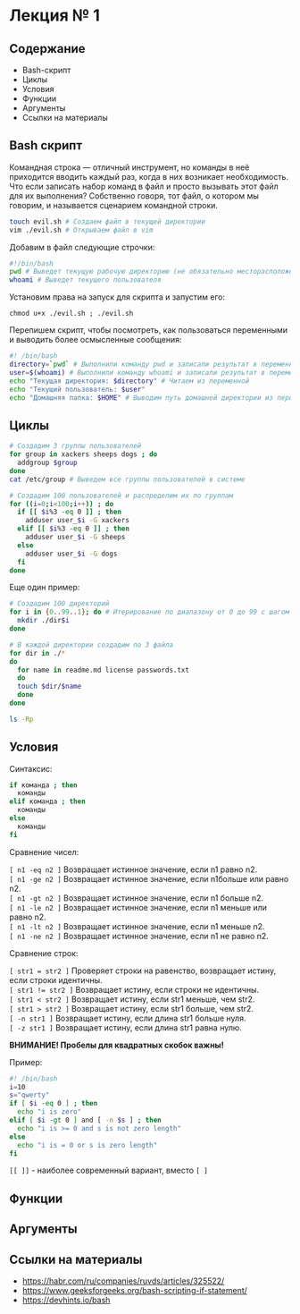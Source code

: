 # Лекция № 1

## Содержание

- Bash-скрипт
- Циклы
- Условия
- Функции
- Аргументы
- Ссылки на материалы

## Bash скрипт

Командная строка — отличный инструмент, но команды в неё приходится вводить каждый раз, когда в них возникает необходимость. Что если записать набор команд в файл и просто вызывать этот файл для их выполнения? Собственно говоря, тот файл, о котором мы говорим, и называется сценарием командной строки.

```bash
touch evil.sh # Создаем файл в текущей директории
vim ./evil.sh # Открываем файл в vim
```

Добавим в файл следующие строчки:

```bash
#!/bin/bash
pwd # Выведет текущую рабочую директорию (не обязательно месторасположение самого скрипта)
whoami # Выведет текущего пользователя
```

Установим права на запуск для скрипта и запустим его:

`chmod u+x ./evil.sh ; ./evil.sh`

Перепишем скрипт, чтобы посмотреть, как пользоваться переменными и выводить более осмысленные сообщения:

```bash
#! /bin/bash
directory=`pwd` # Выполнили команду pwd и записали результат в переменную directory
user=$(whoami) # Выполнили команду whoami и записали результат в переменную user
echo "Текущая директория: $directory" # Читаем из переменной
echo "Текущий пользователь: $user"
echo "Домашняя папка: $HOME" # Выводим путь домашней директории из переменной окружения
```

## Циклы

```bash
# Создадим 3 группы пользователей
for group in xackers sheeps dogs ; do
  addgroup $group
done
cat /etc/group # Выведем все группы пользователей в системе

# Создадим 100 пользователей и распределим их по группам
for ((i=0;i<100;i++)) ; do
  if [[ $i%3 -eq 0 ]] ; then
    adduser user_$i -G xackers
  elif [[ $i%3 -eq 0 ]] ; then
    adduser user_$i -G sheeps
  else
    adduser user_$i -G dogs
  fi
done
```

Еще один пример:

```bash
# Создадим 100 директорий
for i in {0..99..1}; do # Итерирование по диапазону от 0 до 99 с шагом 1
  mkdir ./dir$i
done

# В каждой директории создадим по 3 файла
for dir in ./*
do
  for name in readme.md license passwords.txt
  do
  touch $dir/$name
  done 
done

ls -Rp
```

## Условия

Cинтаксис: 

```bash
if команда ; then
  команды
elif команда ; then
  команды
else
  команды
fi
```

Сравнение чисел:

`[ n1 -eq n2 ]` Возвращает истинное значение, если n1 равно n2.  
`[ n1 -ge n2 ]` Возвращает истинное значение, если n1больше или равно n2.  
`[ n1 -gt n2 ]` Возвращает истинное значение, если n1 больше n2.  
`[ n1 -le n2 ]` Возвращает истинное значение, если n1 меньше или равно n2.  
`[ n1 -lt n2 ]` Возвращает истинное значение, если n1 меньше n2.  
`[ n1 -ne n2 ]` Возвращает истинное значение, если n1 не равно n2.

Сравнение строк:

`[ str1 = str2 ]` Проверяет строки на равенство, возвращает истину, если строки идентичны.  
`[ str1 != str2 ]` Возвращает истину, если строки не идентичны.  
`[ str1 < str2 ]` Возвращает истину, если str1 меньше, чем str2.  
`[ str1 > str2 ]` Возвращает истину, если str1 больше, чем str2.  
`[ -n str1 ]` Возвращает истину, если длина str1 больше нуля.  
`[ -z str1 ]` Возвращает истину, если длина str1 равна нулю.

**ВНИМАНИЕ! Пробелы для квадратных скобок важны!**

Пример:

```bash
#! /bin/bash
i=10
s="qwerty"
if [ $i -eq 0 ] ; then
  echo "i is zero"
elif [ $i -gt 0 ] and [ -n $s ] ; then
  echo "i is >= 0 and s is not zero length"
else
  echo "i is = 0 or s is zero length"
fi
```

`[[ ]]` - наиболее современный вариант, вместо `[ ]`

## Функции

## Аргументы

## Ссылки на материалы

- https://habr.com/ru/companies/ruvds/articles/325522/
- https://www.geeksforgeeks.org/bash-scripting-if-statement/
- https://devhints.io/bash
